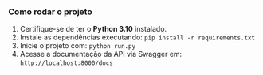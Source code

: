 ### Como rodar o projeto

1. Certifique-se de ter o **Python 3.10** instalado.  
2. Instale as dependências executando: `pip install -r requirements.txt`  
3. Inicie o projeto com: `python run.py`  
4. Acesse a documentação da API via Swagger em: `http://localhost:8000/docs`
